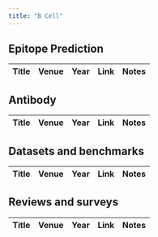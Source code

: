 ```yaml
---
title: "B Cell"
---
```


## Epitope Prediction

| Title | Venue | Year | Link | Notes |
| --- | --- | --- | --- | --- |

## Antibody

| Title | Venue | Year | Link | Notes |
| --- | --- | --- | --- | --- |

## Datasets and benchmarks

| Title | Venue | Year | Link | Notes |
| --- | --- | --- | --- | --- |

## Reviews and surveys

| Title | Venue | Year | Link | Notes |
| --- | --- | --- | --- | --- |


